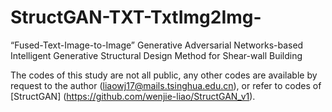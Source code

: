 # StructGAN-TXT-TxtImg2Img-
“Fused-Text-Image-to-Image” Generative Adversarial Networks-based Intelligent Generative Structural Design Method for Shear-wall Building

The codes of this study are not all public, any other codes are available by request to the author (liaowj17@mails.tsinghua.edu.cn), or refer to codes of [StructGAN] (https://github.com/wenjie-liao/StructGAN_v1).
